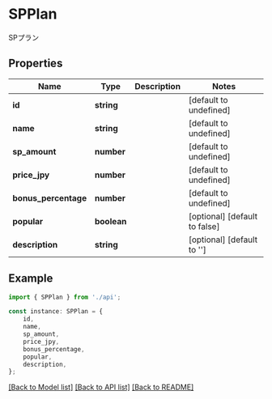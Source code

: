 # SPPlan

SPプラン

## Properties

Name | Type | Description | Notes
------------ | ------------- | ------------- | -------------
**id** | **string** |  | [default to undefined]
**name** | **string** |  | [default to undefined]
**sp_amount** | **number** |  | [default to undefined]
**price_jpy** | **number** |  | [default to undefined]
**bonus_percentage** | **number** |  | [default to undefined]
**popular** | **boolean** |  | [optional] [default to false]
**description** | **string** |  | [optional] [default to '']

## Example

```typescript
import { SPPlan } from './api';

const instance: SPPlan = {
    id,
    name,
    sp_amount,
    price_jpy,
    bonus_percentage,
    popular,
    description,
};
```

[[Back to Model list]](../README.md#documentation-for-models) [[Back to API list]](../README.md#documentation-for-api-endpoints) [[Back to README]](../README.md)
